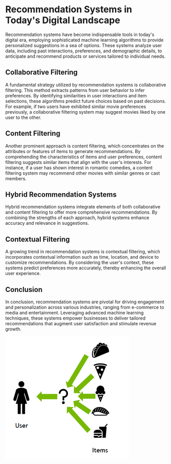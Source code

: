 # Recommendation Systems in Today's Digital Landscape

Recommendation systems have become indispensable tools in today's digital era, employing sophisticated machine learning algorithms to provide personalized suggestions in a sea of options. These systems analyze user data, including past interactions, preferences, and demographic details, to anticipate and recommend products or services tailored to individual needs.

## Collaborative Filtering

A fundamental strategy utilized by recommendation systems is collaborative filtering. This method extracts patterns from user behavior to infer preferences. By identifying similarities in user interactions and item selections, these algorithms predict future choices based on past decisions. For example, if two users have exhibited similar movie preferences previously, a collaborative filtering system may suggest movies liked by one user to the other.

## Content Filtering

Another prominent approach is content filtering, which concentrates on the attributes or features of items to generate recommendations. By comprehending the characteristics of items and user preferences, content filtering suggests similar items that align with the user's interests. For instance, if a user has shown interest in romantic comedies, a content filtering system may recommend other movies with similar genres or cast members.

## Hybrid Recommendation Systems

Hybrid recommendation systems integrate elements of both collaborative and content filtering to offer more comprehensive recommendations. By combining the strengths of each approach, hybrid systems enhance accuracy and relevance in suggestions.

## Contextual Filtering

A growing trend in recommendation systems is contextual filtering, which incorporates contextual information such as time, location, and device to customize recommendations. By considering the user's context, these systems predict preferences more accurately, thereby enhancing the overall user experience.

## Conclusion

In conclusion, recommendation systems are pivotal for driving engagement and personalization across various industries, ranging from e-commerce to media and entertainment. Leveraging advanced machine learning techniques, these systems empower businesses to deliver tailored recommendations that augment user satisfaction and stimulate revenue growth.

![alt text](notebooks/images/image.png)